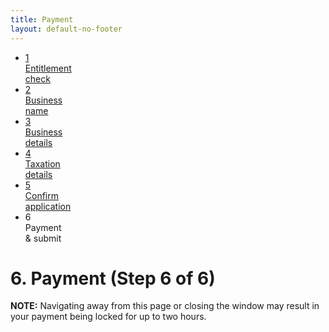 ```yaml
---
title: Payment
layout: default-no-footer
---
```

<div class="progress-container">
	<div class="progress-bar">
		<span id="progress-percent" style="width: 90%"></span>
	</div><!-- meter -->
	<ul class="section-nav">
		<li class="done"><a target="_parent" href="entitlement.html"><span>1</span><br>Entitlement<br> check</a></li>
		<li class="done"><a target="_parent" href="business-names-05.html"><span>2</span><br>Business<br> name</a></li>
		<li class="done"><a target="_parent" href="business-details.html"><span>3</span><br>Business<br> details</a></li>
		<li class="done"><a target="_parent" href="taxation-details.html"><span>4</span><br>Taxation<br> details</a></li>
		<li class="done"><a target="_parent" href="confirm.html"><span>5</span><br>Confirm<br> application</a></li>
		<li class="active"><span>6</span><br>Payment<br> &amp; submit</li>
	</ul>
</div><!-- progress-container -->        
<h1 id="heading" tabindex="-1">6. Payment <span>(Step 6 of 6)</span></h1>
<div class="grid-row">
	<p style="margin-bottom: 1em;"><strong>NOTE:</strong> Navigating away from this page or closing the window may result in your payment being locked for up to two hours.</p>
</div>
<div id="iframe-container" style="width: 100%; min-height:500px; margin-bottom: 20px;">
	<iframe id="payment-iframe" src="payment-asic.html" style="width: 100%; height:750px; display: none;" >
	</iframe>
<script>
	//window.beforeunload = "You have attempted to navigate away from the payment page without completing your payment. If you do not wish to complete the payment you need to use the Cancel button, otherwise your payment may be locked for up to two hours.";
	$(window).on("beforeunload", function() {
		return "You have attempted to navigate away from the payment page without completing your payment. If you do not wish to complete the payment you need to use the Cancel button, otherwise your payment may be locked for up to two hours.";
	});
	
	
	
	$(document).ready(function() {
	window.setTimeout(function() {$("body").click();}, 5000);
		
		window.addEventListener('message', function(e) {
			var key = e.message ? 'message' : 'data';
			var data = e[key];
			if (data === "paymentsuccessful")
				$(window).off("beforeunload");
		}, true);
		$("#iframe-container").block({
			message: "<p><img src=\"{{ site.baseurl }}/img/ajax-loader.gif\" alt=\"loading\" /> <strong>Loading</strong></p><p>Do not attempt to close the window or attempt to navigate away.</p>",
			css: {
				width: "95%",
				maxWidth: "600px"
			}
		});
		var left = (window.innerWidth - $(".blockMsg").offsetWidth) / 2;
		$(".blockMsg").css("left", left + "px");
		$("#payment-iframe").load(function() {
			window.setTimeout(
				function() {$('#payment-iframe').show();
				$('#iframe-container').unblock();
				//$.unblockUI();
			}, 3500);
		});
	});
</script>